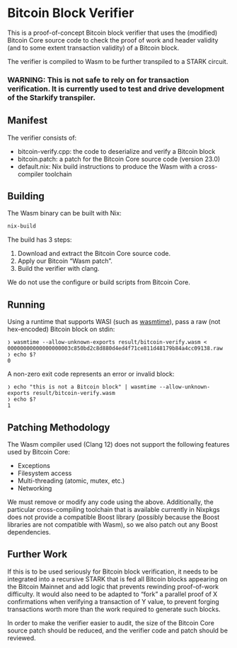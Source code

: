 # Bitcoin Block Verifier

This is a proof-of-concept Bitcoin block verifier that uses the (modified) Bitcoin Core source code to check the proof of work and header validity (and to some extent transaction validity) of a Bitcoin block.

The verifier is compiled to Wasm to be further transpiled to a STARK circuit.

### WARNING: This is not safe to rely on for transaction verification. It is currently used to test and drive development of the Starkify transpiler.

## Manifest

The verifier consists of:

- bitcoin-verify.cpp: the code to deserialize and verify a Bitcoin block
- bitcoin.patch: a patch for the Bitcoin Core source code (version 23.0)
- default.nix: Nix build instructions to produce the Wasm with a cross-compiler toolchain

## Building

The Wasm binary can be built with Nix:

```bash
nix-build
```

The build has 3 steps:

1. Download and extract the Bitcoin Core source code.
2. Apply our Bitcoin “Wasm patch”.
3. Build the verifier with clang.

We do not use the configure or build scripts from Bitcoin Core.

## Running

Using a runtime that supports WASI (such as [wasmtime](https://wasmtime.dev/)), pass a raw (not hex-encoded) Bitcoin block on stdin:

```
❭ wasmtime --allow-unknown-exports result/bitcoin-verify.wasm < 00000000000000000003c850bd2c8d880d4ed4f71ce811d48179b84a4cc09138.raw
❭ echo $?
0
```

A non-zero exit code represents an error or invalid block:

```
❭ echo "this is not a Bitcoin block" | wasmtime --allow-unknown-exports result/bitcoin-verify.wasm
❭ echo $?
1
```

## Patching Methodology

The Wasm compiler used (Clang 12) does not support the following features used by Bitcoin Core:

- Exceptions
- Filesystem access
- Multi-threading (atomic, mutex, etc.)
- Networking

We must remove or modify any code using the above. Additionally, the particular cross-compiling toolchain that is available currently in Nixpkgs does not provide a compatible Boost library (possibly because the Boost libraries are not compatible with Wasm), so we also patch out any Boost dependencies.

## Further Work

If this is to be used seriously for Bitcoin block verification, it needs to be integrated into a recursive STARK that is fed all Bitcoin blocks appearing on the Bitcoin Mainnet and add logic that prevents rewinding proof-of-work difficulty. It would also need to be adapted to “fork” a parallel proof of X confirmations when verifying a transaction of Y value, to prevent forging transactions worth more than the work required to generate such blocks.

In order to make the verifier easier to audit, the size of the Bitcoin Core source patch should be reduced, and the verifier code and patch should be reviewed.

